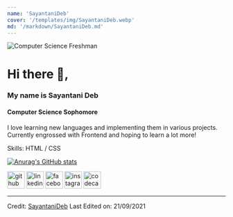 ```yaml
---
name: 'SayantaniDeb'
cover: '/templates/img/SayantaniDeb.webp'
md: '/markdown/SayantaniDeb.md'
---
```





![Computer Science Freshman](https://github.com/SayantaniDeb/SayantaniDeb/blob/main/Computer%20Science%20Student.png)
# Hi there 👋, 
### My name is Sayantani Deb
#### Computer Science Sophomore


I love learning new languages and implementing them in various projects. Currently engrossed with Frontend and hoping to learn a lot more!

Skills: HTML / CSS

[![Anurag's GitHub stats](https://github-readme-stats.vercel.app/api?username=SayantaniDeb)](https://github.com/anuraghazra/github-readme-stats)




[<img src='https://cdn.jsdelivr.net/npm/simple-icons@3.0.1/icons/github.svg' alt='github' height='40'>](https://github.com/https://github.com/SayantaniDeb)  [<img src='https://cdn.jsdelivr.net/npm/simple-icons@3.0.1/icons/linkedin.svg' alt='linkedin' height='40'>](https://www.linkedin.com/in/https://www.linkedin.com/in/sayantani-deb-035794200//)  [<img src='https://cdn.jsdelivr.net/npm/simple-icons@3.0.1/icons/facebook.svg' alt='facebook' height='40'>](https://www.facebook.com/https://www.facebook.com/sayantani.deb2)  [<img src='https://cdn.jsdelivr.net/npm/simple-icons@3.0.1/icons/instagram.svg' alt='instagram' height='40'>](https://www.instagram.com/https://www.instagram.com/ringarde.bish//)  [<img src='https://cdn.jsdelivr.net/npm/simple-icons@3.0.1/icons/codecademy.svg' alt='codecademy' height='40'>](https://www.codecademy.com/profiles/sayantaniDeb9721323838)  

------
Credit: [SayantaniDeb](https://github.com/SayantaniDeb)
Last Edited on: 21/09/2021 
